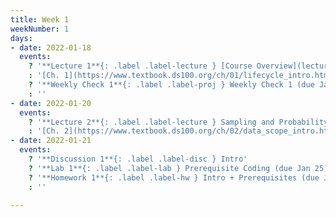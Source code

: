 ```yaml
---
title: Week 1
weekNumber: 1
days:
- date: 2022-01-18
  events:
    ? '**Lecture 1**{: .label .label-lecture } [Course Overview](lecture/lec01)'
    : '[Ch. 1](https://www.textbook.ds100.org/ch/01/lifecycle_intro.html)'
    ? '**Weekly Check 1**{: .label .label-proj } Weekly Check 1 (due Jan 24)'
    : ''
- date: 2022-01-20
  events:
    ? '**Lecture 2**{: .label .label-lecture } Sampling and Probability'
    : '[Ch. 2](https://www.textbook.ds100.org/ch/02/data_scope_intro.html), [Ch. 3.1](https://www.textbook.ds100.org/ch/03/theory_urn.html)'
- date: 2022-01-21
  events:
    ? '**Discussion 1**{: .label .label-disc } Intro'
    ? '**Lab 1**{: .label .label-lab } Prerequisite Coding (due Jan 25)'
    ? '**Homework 1**{: .label .label-hw } Intro + Prerequisites (due Jan 27)'
    : ''

---
```

<!-- [Intro + Prerequisites](https://ds100.org/fa21/resources/assets/hw/hw1.pdf) -->
<!-- [Prerequisite Coding](https://data100.datahub.berkeley.edu/hub/user-redirect/git-pull?repo=https%3A%2F%2Fgithub.com%2FDS-100%2Ffa21&urlpath=lab%2Ftree%2Ffa21%2Flab%2Flab01%2F&branch=main) -->
